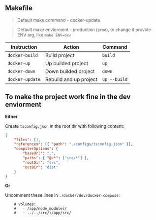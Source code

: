 ## Makefile

> Default make command - docker-update

> Default make enviorment - production (`prod`), to change it provide ENV arg, like `make ENV=dev`

| Instruction     | Action                 | Command      |
| --------------- | ---------------------- | ------------ |
| `docker-build`  | Build project          | `build`      |
| `docker-up`     | Up builded project     | `up`         |
| `docker-down`   | Down builded project   | `down`       |
| `docker-update` | Rebuild and up project | `up --build` |

## To make the project work fine in the dev enviorment

**Either**

Create `tsconfig.json` in the root dir with following content:

```json
{
	"files": [],
	"references": [{ "path": "./configs/tsconfig.json" }],
	"compilerOptions": {
		"baseUrl": ".",
		"paths": { "@/*": ["src/*"] },
		"rootDir": "src",
		"outDir": "dist"
	}
}
```

**Or**

Uncomment these lines in `./docker/dev/docker-compose`:

```
	# volumes:
    #   - /app/node_modules/
    #   - ../../src/:/app/src/
```
